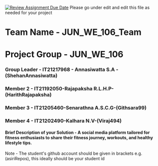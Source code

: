 [![Review Assignment Due Date](https://classroom.github.com/assets/deadline-readme-button-24ddc0f5d75046c5622901739e7c5dd533143b0c8e959d652212380cedb1ea36.svg)](https://classroom.github.com/a/2d9khxo6)
Please go under edit and edit this file as needed for your project

# Team Name - JUN_WE_106_Team
# Project Group - JUN_WE_106

### Group Leader - IT21217968 - Annasiwatta S.A - (ShehanAnnasiwatta)
### Member 2 - IT21192050-Rajapaksha R.L.H.P-(HarithRajapaksha)
### Member 3 - IT21205460-Senarathna A.S.C.G-(Githsara99)
### Member 4 - IT21202490-Kalhara N.V-(Viraj494)

#### Brief Description of your Solution - A social media platform tailored for fitness enthusiasts to share their fitness journey, workouts, and healthy lifestyle tips.


Note - The student's github account should be given in brackets e.g. (asiriRepos), this ideally should be your student id 
